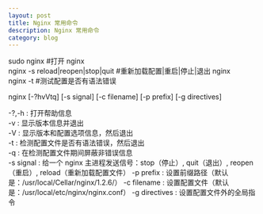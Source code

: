 ```yaml
---
layout: post
title: Nginx 常用命令
description: Nginx 常用命令
category: blog
---
```

sudo nginx #打开 nginx  
nginx -s reload|reopen|stop|quit  #重新加载配置|重启|停止|退出 nginx  
nginx -t   #测试配置是否有语法错误  

nginx [-?hvVtq] [-s signal] [-c filename] [-p prefix] [-g directives]  

-?,-h           : 打开帮助信息  
-v              : 显示版本信息并退出  
-V              : 显示版本和配置选项信息，然后退出  
-t              : 检测配置文件是否有语法错误，然后退出  
-q              : 在检测配置文件期间屏蔽非错误信息  
-s signal       : 给一个 nginx 主进程发送信号：stop（停止）, quit（退出）, reopen（重启）, reload（重新加载配置文件）
-p prefix       : 设置前缀路径（默认是：/usr/local/Cellar/nginx/1.2.6/）
-c filename     : 设置配置文件（默认是：/usr/local/etc/nginx/nginx.conf）
-g directives   : 设置配置文件外的全局指令  
